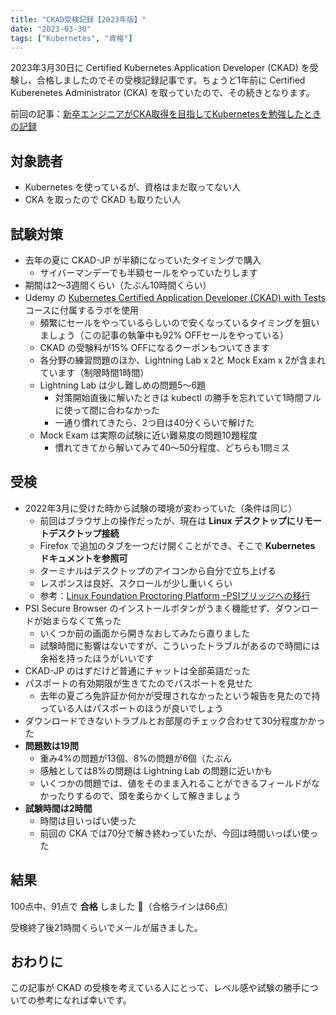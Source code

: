 ```yaml
---
title: "CKAD受検記録【2023年版】"
date: "2023-03-30"
tags: ["Kubernetes", "資格"]
---
```


2023年3月30日に Certified Kubernetes Application Developer (CKAD) を受験し、合格しましたのでその受検記録記事です。ちょうど1年前に Certified Kuberenetes Administrator (CKA) を取っていたので、その続きとなります。

前回の記事：[新卒エンジニアがCKA取得を目指してKubernetesを勉強したときの記録](https://qiita.com/SogoK/items/4ed2e118d0412c868169)

## 対象読者

* Kubernetes を使っているが、資格はまだ取ってない人
* CKA を取ったので CKAD も取りたい人

## 試験対策

* 去年の夏に CKAD-JP が半額になっていたタイミングで購入
  * サイバーマンデーでも半額セールをやっていたりします
* 期間は2～3週間くらい（たぶん10時間くらい）
* Udemy の [Kubernetes Certified Application Developer (CKAD) with Tests](https://www.udemy.com/course/certified-kubernetes-application-developer/) コースに付属するラボを使用
  * 頻繁にセールをやっているらしいので安くなっているタイミングを狙いましょう（この記事の執筆中も92% OFFセールをやっている）
  * CKAD の受験料が15% OFFになるクーポンもついてきます
  * 各分野の練習問題のほか、Lightning Lab x 2と Mock Exam x 2が含まれています（制限時間1時間）
  * Lightning Lab は少し難しめの問題5～6題
    * 対策開始直後に解いたときは kubectl の勝手を忘れていて1時間フルに使って間に合わなかった
    * 一通り慣れてきたら、2つ目は40分くらいで解けた
  * Mock Exam は実際の試験に近い難易度の問題10題程度
    * 慣れてきてから解いてみて40～50分程度、どちらも1問ミス

## 受検

* 2022年3月に受けた時から試験の環境が変わっていた（条件は同じ）
  * 前回はブラウザ上の操作だったが、現在は **Linux デスクトップにリモートデスクトップ接続**
  * Firefox で追加のタブを一つだけ開くことができ、そこで **Kubernetes ドキュメントを参照可**
  * ターミナルはデスクトップのアイコンから自分で立ち上げる
  * レスポンスは良好、スクロールが少し重いくらい
  * 参考：[Linux Foundation Proctoring Platform –PSIブリッジへの移行](https://training.linuxfoundation.org/ja/bridge-migration-2021/)
* PSI Secure Browser のインストールボタンがうまく機能せず、ダウンロードが始まらなくて焦った
  * いくつか前の画面から開きなおしてみたら直りました
  * 試験時間に影響はないですが、こういったトラブルがあるので時間には余裕を持ったほうがいいです
* CKAD-JP のはずだけど普通にチャットは全部英語だった
* パスポートの有効期限が生きてたのでパスポートを見せた
  * 去年の夏ごろ免許証か何かが受理されなかったという報告を見たので持っている人はパスポートのほうが良いでしょう
* ダウンロードできないトラブルとお部屋のチェック合わせて30分程度かかった
* **問題数は19問**
  * 重み4%の問題が13個、8%の問題が6個（たぶん
  * 感触としては8%の問題は Lightning Lab の問題に近いかも
  * いくつかの問題では、値をそのまま入れることができるフィールドがなかったりするので、頭を柔らかくして解きましょう
* **試験時間は2時間**
  * 時間は目いっぱい使った
  * 前回の CKA では70分で解き終わっていたが、今回は時間いっぱい使った

## 結果

100点中、91点で **合格** しました 💮（合格ラインは66点）

受検終了後21時間くらいでメールが届きました。

## おわりに

この記事が CKAD の受検を考えている人にとって、レベル感や試験の勝手についての参考になれば幸いです。
